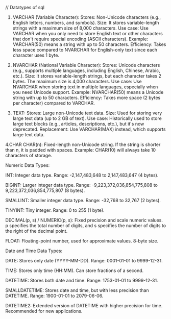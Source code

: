 // Datatypes of sql

1. VARCHAR (Variable Character):
   Stores: Non-Unicode characters (e.g., English letters, numbers, and symbols).
   Size: It stores variable-length strings with a maximum size of 8,000 characters.
   Use case: Use VARCHAR when you only need to store English text or other characters that don't require special encoding (ASCII characters).
   Example: VARCHAR(50) means a string with up to 50 characters.
   Efficiency: Takes less space compared to NVARCHAR for English-only text since each character uses 1 byte.

2. NVARCHAR (National Variable Character):
   Stores: Unicode characters (e.g., supports multiple languages, including English, Chinese, Arabic, etc.).
   Size: It stores variable-length strings, but each character takes 2 bytes. The maximum size is 4,000 characters.
   Use case: Use NVARCHAR when storing text in multiple languages, especially when you need Unicode support.
   Example: NVARCHAR(50) means a Unicode string with up to 50 characters.
   Efficiency: Takes more space (2 bytes per character) compared to VARCHAR.

3. TEXT:
   Stores: Large non-Unicode text data.
   Size: Used for storing very large text data (up to 2 GB of text).
   Use case: Historically used to store large text blocks (e.g., articles, descriptions, etc.), but it's now deprecated.
   Replacement: Use VARCHAR(MAX) instead, which supports large text data.

4.CHAR
CHAR(n): Fixed-length non-Unicode string. If the string is shorter than n, it is padded with spaces. Example: CHAR(10) will always take 10 characters of storage.

Numeric Data Types:

INT: Integer data type. Range: -2,147,483,648 to 2,147,483,647 (4 bytes).

BIGINT: Larger integer data type. Range: -9,223,372,036,854,775,808 to 9,223,372,036,854,775,807 (8 bytes).

SMALLINT: Smaller integer data type. Range: -32,768 to 32,767 (2 bytes).

TINYINT: Tiny integer. Range: 0 to 255 (1 byte).

DECIMAL(p, s) / NUMERIC(p, s): Fixed precision and scale numeric values. p specifies the total number of digits, and s specifies the number of digits to the right of the decimal point.

FLOAT: Floating-point number, used for approximate values. 8-byte size.

Date and Time Data Types:

DATE: Stores only date (YYYY-MM-DD). Range: 0001-01-01 to 9999-12-31.

TIME: Stores only time (HH:MM). Can store fractions of a second.

DATETIME: Stores both date and time. Range: 1753-01-01 to 9999-12-31.

SMALLDATETIME: Stores date and time, but with less precision than DATETIME. Range: 1900-01-01 to 2079-06-06.

DATETIME2: Extended version of DATETIME with higher precision for time. Recommended for new applications.

